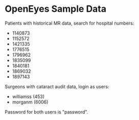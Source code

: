 # OpenEyes Sample Data

Patients with historical MR data, search for hospital numbers:

* 1140873
* 1152572
* 1421335
* 1776515
* 1796962
* 1835099
* 1840181
* 1869032
* 1897143

Surgeons with cataract audit data, login as users:

* williamss (453)
* morganm (6006)

Password for both users is "password".

